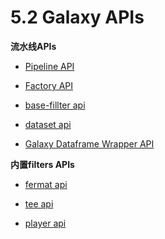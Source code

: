 # 5.2 Galaxy APIs

**流水线APIs**

- [Pipeline API](apis/galaxy/pipelien-api.md)

- [Factory API](apis/galaxy/factory-api.md)

- [base-fillter api](apis/galaxy/base-fillter-api.md)

- [dataset api](apis/galaxy/dataset-api.md)
- [Galaxy Dataframe Wrapper API](apis/galaxy/galaxy-datafraom-wrapper-api.md)				

**内置filters APIs**

- [fermat api](apis/galaxy/fermat-api.md)

- [tee api](apis/galaxy/tee-api.md)

- [player api](apis/galaxy/player-api.md)

​			

​				

